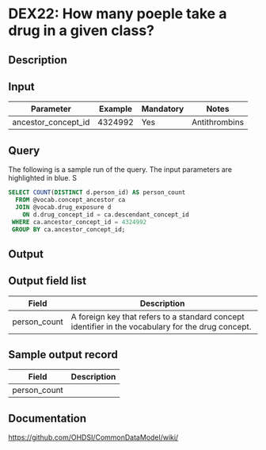 <!---
Group:drug exposure
Name:DEX22 How many poeple take a drug in a given class?
Author:Patrick Ryan
CDM Version: 5.3
-->

# DEX22: How many poeple take a drug in a given class?

## Description
## Input

|  Parameter |  Example |  Mandatory |  Notes |
| --- | --- | --- | --- |
| ancestor_concept_id | 4324992 |  Yes | Antithrombins |

## Query
The following is a sample run of the query. The input parameters are highlighted in  blue. S

```sql
SELECT COUNT(DISTINCT d.person_id) AS person_count 
  FROM @vocab.concept_ancestor ca
  JOIN @vocab.drug_exposure d 
    ON d.drug_concept_id = ca.descendant_concept_id
 WHERE ca.ancestor_concept_id = 4324992
 GROUP BY ca.ancestor_concept_id;
```

## Output

## Output field list

|  Field |  Description |
| --- | --- |
| person_count | A foreign key that refers to a standard concept identifier in the vocabulary for the drug concept. |

## Sample output record

|  Field |  Description |
| --- | --- |
| person_count |   |

## Documentation
https://github.com/OHDSI/CommonDataModel/wiki/
